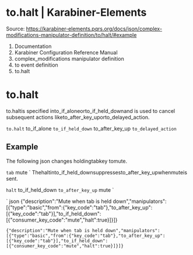 # to.halt | Karabiner-Elements

Source: https://karabiner-elements.pqrs.org/docs/json/complex-modifications-manipulator-definition/to/halt/#example

1. Documentation
1. Karabiner Configuration Reference Manual
1. complex_modifications manipulator definition
1. to event definition
1. to.halt

# to.halt

to.haltis specified into_if_aloneorto_if_held_downand is used to cancel subsequent actions liketo_after_key_uporto_delayed_action.

` to.halt ` to_if_alone ` to_if_held_down ` to_after_key_up ` to_delayed_action `
## Example

The following json changes holdingtabkey tomute.

` tab ` mute ` Thehaltinto_if_held_downsuppressesto_after_key_upwhenmuteis sent.

` halt ` to_if_held_down ` to_after_key_up ` mute `

` json
{"description":"Mute when tab is held down","manipulators":[{"type":"basic","from":{"key_code":"tab"},"to_after_key_up":[{"key_code":"tab"}],"to_if_held_down":[{"consumer_key_code":"mute","halt":true}]}]}

`{"description":"Mute when tab is held down","manipulators":[{"type":"basic","from":{"key_code":"tab"},"to_after_key_up":[{"key_code":"tab"}],"to_if_held_down":[{"consumer_key_code":"mute","halt":true}]}]}`